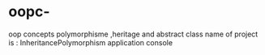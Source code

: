 # oopc-
oop concepts polymorphisme ,heritage and abstract class
name of project is :   InheritancePolymorphism
application console
